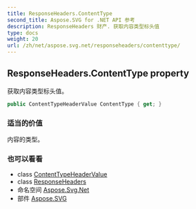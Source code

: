 ```yaml
---
title: ResponseHeaders.ContentType
second_title: Aspose.SVG for .NET API 参考
description: ResponseHeaders 财产. 获取内容类型标头值
type: docs
weight: 20
url: /zh/net/aspose.svg.net/responseheaders/contenttype/
---
```

## ResponseHeaders.ContentType property

获取内容类型标头值。

```csharp
public ContentTypeHeaderValue ContentType { get; }
```

### 适当的价值

内容的类型。

### 也可以看看

* class [ContentTypeHeaderValue](../../../aspose.svg.net.headers/contenttypeheadervalue/)
* class [ResponseHeaders](../)
* 命名空间 [Aspose.Svg.Net](../../responseheaders/)
* 部件 [Aspose.SVG](../../../)


